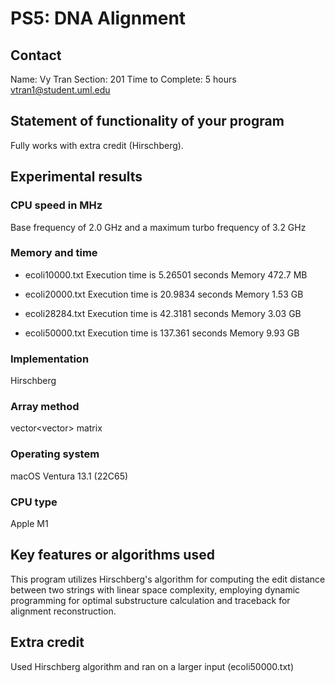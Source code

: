 # PS5: DNA Alignment

## Contact
Name: Vy Tran
Section: 201
Time to Complete: 5 hours
vtran1@student.uml.edu

## Statement of functionality of your program
Fully works with extra credit (Hirschberg).

## Experimental results

### CPU speed in MHz
Base frequency of 2.0 GHz and a maximum turbo frequency of 3.2 GHz

### Memory and time
- ecoli10000.txt
Execution time is 5.26501 seconds
Memory 472.7 MB

- ecoli20000.txt
Execution time is 20.9834 seconds
Memory 1.53 GB

- ecoli28284.txt
Execution time is 42.3181 seconds
Memory 3.03 GB

- ecoli50000.txt
Execution time is 137.361 seconds
Memory 9.93 GB

### Implementation
Hirschberg

### Array method
vector<vector<int>> matrix

### Operating system
macOS Ventura 13.1 (22C65)

### CPU type
Apple M1

## Key features or algorithms used
This program utilizes Hirschberg's algorithm for computing the edit distance between two strings with linear space complexity, employing dynamic programming for optimal substructure calculation and traceback for alignment reconstruction.

## Extra credit
Used Hirschberg algorithm and ran on a larger input (ecoli50000.txt)

